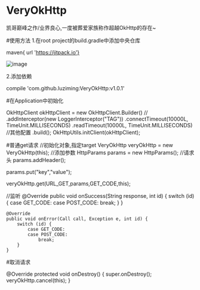 # VeryOkHttp
凯哥巅峰之作/业界良心,一度被葬爱家族称作超越OkHttp的存在~


#使用方法
1.在root project的build.gradle中添加中央仓库

  maven{ url 'https://jitpack.io'}
 
  ![image](https://github.com/luziming/VeryOkHttp/images/maven.png)
  
2.添加依赖

  compile 'com.github.luziming:VeryOkHttp:v1.0.1'
  
#在Application中初始化

OkHttpClient okHttpClient = new OkHttpClient.Builder()
                //                .addInterceptor(new LoggerInterceptor("TAG"))
                .connectTimeout(10000L, TimeUnit.MILLISECONDS)
                .readTimeout(10000L, TimeUnit.MILLISECONDS)
                //其他配置
                .build();
        OkHttpUtils.initClient(okHttpClient);
        
#普通get请求
 //初始化对象,指定target
 VeryOkHttp veryOkHttp = new VeryOkHttp(this);
 //添加参数
 HttpParams params = new HttpParams();
 //请求头
 params.addHeader();
 
 params.put("key","value");
 
 veryOkHttp.get(URL_GET,params,GET_CODE,this);
 
 
 //监听
 @Override
    public void onSuccess(String response, int id) {
        switch (id) {
            case GET_CODE:
            case POST_CODE:
                break;
        }
    }

    @Override
    public void onError(Call call, Exception e, int id) {
        switch (id) {
            case GET_CODE:
            case POST_CODE:
                break;
        }
    }
    
    
    
  #取消请求
  
  @Override
    protected void onDestroy() {
        super.onDestroy();
        veryOkHttp.cancel(this);
    }
